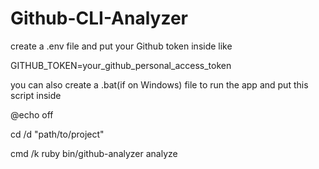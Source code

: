 # Github-CLI-Analyzer


create a .env file and put your Github token inside like

GITHUB_TOKEN=your_github_personal_access_token


you can also create a .bat(if on Windows) file to run the app and put this script inside

@echo off

cd /d "path/to/project"

cmd /k ruby bin/github-analyzer analyze


